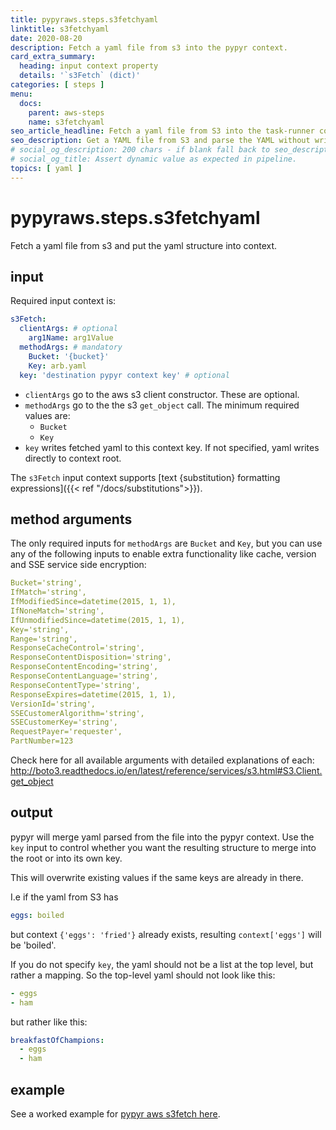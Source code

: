 ```yaml
---
title: pypyraws.steps.s3fetchyaml
linktitle: s3fetchyaml
date: 2020-08-20
description: Fetch a yaml file from s3 into the pypyr context.
card_extra_summary:
  heading: input context property
  details: '`s3Fetch` (dict)'
categories: [ steps ]
menu:
  docs:
    parent: aws-steps
    name: s3fetchyaml
seo_article_headline: Fetch a yaml file from S3 into the task-runner context.
seo_description: Get a YAML file from S3 and parse the YAML without writing code. 
# social_og_description: 200 chars - if blank fall back to seo_description then description
# social_og_title: Assert dynamic value as expected in pipeline.
topics: [ yaml ]
---
```

# pypyraws.steps.s3fetchyaml
Fetch a yaml file from s3 and put the yaml structure into context.

## input
Required input context is:

```yaml
s3Fetch:
  clientArgs: # optional
    arg1Name: arg1Value
  methodArgs: # mandatory
    Bucket: '{bucket}'
    Key: arb.yaml
  key: 'destination pypyr context key' # optional
```

- `clientArgs` go to the aws s3 client constructor. These are optional.
- `methodArgs` go to the the s3 `get_object` call. The minimum required 
   values are:
    - `Bucket`
    - `Key`
- `key` writes fetched yaml to this context key. If not specified, yaml 
  writes directly to context root.

The `s3Fetch` input context supports [text {substitution} formatting expressions]({{< ref "/docs/substitutions">}}).

## method arguments
The only required inputs for `methodArgs` are `Bucket` and `Key`, but you can 
use any of the following inputs to enable extra functionality like cache, 
version and SSE service side encryption:

```yaml
Bucket='string',
IfMatch='string',
IfModifiedSince=datetime(2015, 1, 1),
IfNoneMatch='string',
IfUnmodifiedSince=datetime(2015, 1, 1),
Key='string',
Range='string',
ResponseCacheControl='string',
ResponseContentDisposition='string',
ResponseContentEncoding='string',
ResponseContentLanguage='string',
ResponseContentType='string',
ResponseExpires=datetime(2015, 1, 1),
VersionId='string',
SSECustomerAlgorithm='string',
SSECustomerKey='string',
RequestPayer='requester',
PartNumber=123
```

Check here for all available arguments with detailed explanations of each: 
<http://boto3.readthedocs.io/en/latest/reference/services/s3.html#S3.Client.get_object>

## output
pypyr will merge yaml parsed from the file into the pypyr context. Use the 
`key` input to control whether you want the resulting structure to merge into 
the root or into its own key. 

This will overwrite existing values if the same keys are already in there.

I.e if the yaml from S3 has

```yaml
eggs: boiled
```

but context `{'eggs': 'fried'}` already exists, resulting `context['eggs']` will be 'boiled'.

If you do not specify `key`, the yaml should not be a list at the top
level, but rather a mapping. So the top-level yaml should not look like
this:

```yaml
- eggs
- ham
```

but rather like this:

```yaml
breakfastOfChampions:
  - eggs
  - ham
```

## example
See a worked example for [pypyr aws s3fetch
here](https://github.com/pypyr/pypyr-example/blob/master/pipelines/aws-s3fetch.yaml).
